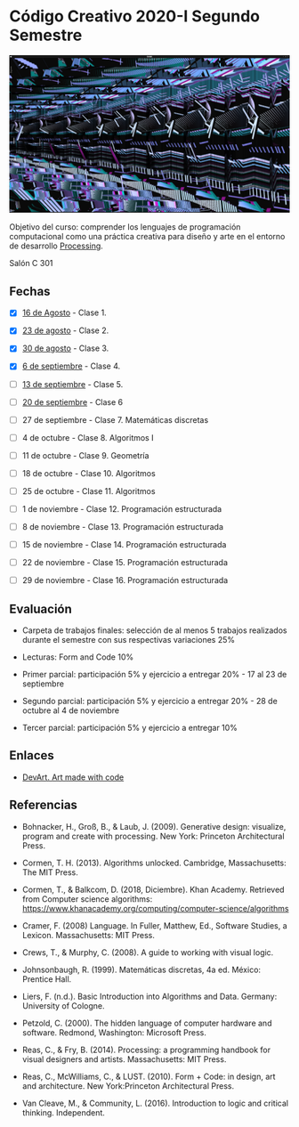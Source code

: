 
# Código Creativo 2020-I Segundo Semestre

![portada](https://github.com/EmilioOcelotl/centro20-I_CC2/blob/master/img/portada2.png)

Objetivo del curso: comprender los lenguajes de programación computacional como una práctica creativa para diseño y arte en el entorno de desarrollo [Processing](https://processing.org/).

Salón C 301

## Fechas

- [x] [16 de Agosto](https://github.com/EmilioOcelotl/centro20-I_CC2/tree/master/centro2_190816/README.md) - Clase 1.

- [x] [23 de agosto](https://github.com/EmilioOcelotl/centro20-I_CC2/tree/master/centro2_190823/README.md) - Clase 2. 

- [x] [30 de agosto](https://github.com/EmilioOcelotl/centro20-I_CC2/tree/master/centro2_190830/README.md) - Clase 3. 

- [x] [6 de septiembre](https://github.com/EmilioOcelotl/centro20-I_CC2/tree/master/centro2_190906/README.md) - Clase 4.

- [ ] [13 de septiembre](https://github.com/EmilioOcelotl/centro20-I_CC2/tree/master/centro2_190913/README.md) - Clase 5.

- [ ] [20 de septiembre](https://github.com/EmilioOcelotl/centro20-I_CC2/tree/master/centro2_190920/README.md) - Clase 6

- [ ] 27 de septiembre - Clase 7. Matemáticas discretas

- [ ] 4 de octubre - Clase 8. Algoritmos I

- [ ] 11 de octubre - Clase 9. Geometría

- [ ] 18 de octubre - Clase 10. Algoritmos

- [ ] 25 de octubre - Clase 11. Algoritmos

- [ ] 1 de noviembre - Clase 12. Programación estructurada

- [ ] 8 de noviembre - Clase 13. Programación estructurada

- [ ] 15 de noviembre - Clase 14. Programación estructurada

- [ ] 22 de noviembre - Clase 15. Programación estructurada

- [ ] 29 de noviembre - Clase 16. Programación estructurada

## Evaluación 

- Carpeta de trabajos finales: selección de al menos 5 trabajos realizados durante el semestre con sus respectivas variaciones 25%

- Lecturas: Form and Code 10%

- Primer parcial: participación 5% y ejercicio a entregar 20% - 17 al 23 de septiembre

- Segundo parcial: participación 5% y ejercicio a entregar 20% - 28 de octubre al 4 de noviembre

- Tercer parcial: participación 5% y ejercicio a entregar 10%

## Enlaces

- [DevArt. Art made with code](https://devart.withgoogle.com/)

## Referencias 

- Bohnacker, H., Groß, B., & Laub, J. (2009). Generative design: visualize, program and create with processing. New York: Princeton Architectural Press.

- Cormen, T. H. (2013). Algorithms unlocked. Cambridge, Massachusetts: The MIT Press.

- Cormen, T., & Balkcom, D. (2018, Diciembre). Khan Academy. Retrieved from Computer science algorithms: https://www.khanacademy.org/computing/computer-science/algorithms

- Cramer, F. (2008) Language. In Fuller, Matthew, Ed., Software Studies, a Lexicon. Massachusetts: MIT Press. 

- Crews, T., & Murphy, C. (2008). A guide to working with visual logic.

- Johnsonbaugh, R. (1999). Matemáticas discretas, 4a ed. México: Prentice Hall.

- Liers, F. (n.d.). Basic Introduction into Algorithms and Data. Germany: University of Cologne.

- Petzold, C. (2000). The hidden language of computer hardware and software. Redmond, Washington: Microsoft Press.

- Reas, C., & Fry, B. (2014). Processing: a programming handbook for visual designers and artists. Massachusetts: MIT Press.

- Reas, C., McWilliams, C., & LUST. (2010). Form + Code: in design, art and architecture. New York:Princeton Architectural Press.

- Van Cleave, M., & Community, L. (2016). Introduction to logic and critical thinking. Independent.
